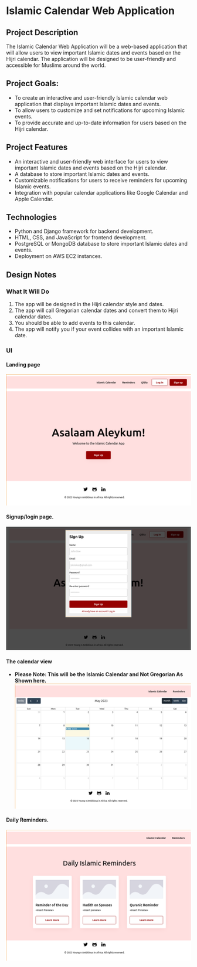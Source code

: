 # Islamic Calendar Web Application

## Project Description
<p> The Islamic Calendar Web Application will be a web-based application that will allow users to view important Islamic dates and events based on the Hijri calendar. The application will be designed to be user-friendly and accessible for Muslims around the world.</p>

## Project Goals:
- To create an interactive and user-friendly Islamic calendar web application that displays important Islamic dates and events.
- To allow users to customize and set notifications for upcoming Islamic events.
- To provide accurate and up-to-date information for users based on the Hijri calendar.

## Project Features
- An interactive and user-friendly web interface for users to view important Islamic dates and events based on the Hijri calendar.
- A database to store important Islamic dates and events.
- Customizable notifications for users to receive reminders for upcoming Islamic events.
- Integration with popular calendar applications like Google Calendar and Apple Calendar.

## Technologies
- Python and Django framework for backend development.
- HTML, CSS, and JavaScript for frontend development.
- PostgreSQL or MongoDB database to store important Islamic dates and events.
- Deployment on AWS EC2 instances.

## Design Notes
### What It Will Do
1. The app will be designed in the Hijri calendar style and dates.
2. The app will call Gregorian calendar dates and convert them to Hijri calendar dates.
3. You should be able to add events to this calendar.
4. The app will notify you if your event collides with an important Islamic date.
### UI
#### Landing page
![landing](https://github.com/enzonjagi/Islam_Calendar_App/blob/main/Images/Landing.png)
#### Signup/login page.
![signup](https://github.com/enzonjagi/Islam_Calendar_App/blob/main/Images/signup.png)
#### The calendar view 
- <b>Please Note: This will be the Islamic Calendar and Not Gregorian As Shown here.</b>
![calendar](https://github.com/enzonjagi/Islam_Calendar_App/blob/main/Images/calendarpage.png)
#### Daily Reminders.
![reminders](https://github.com/enzonjagi/Islam_Calendar_App/blob/main/Images/reminder.png)
